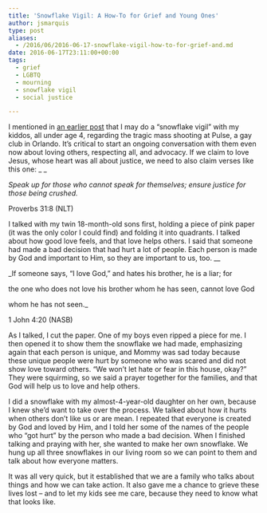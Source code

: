 ```yaml
---
title: 'Snowflake Vigil: A How-To for Grief and Young Ones'
author: jsmarquis
type: post
aliases:
  - /2016/06/2016-06-17-snowflake-vigil-how-to-for-grief-and.md
date: 2016-06-17T23:11:00+00:00
tags:
  - grief
  - LGBTQ
  - mourning
  - snowflake vigil
  - social justice

---
```


I mentioned in <a href="/cottonwoodblessings/2016/06/snowflake-vigil.html" target="_blank">an earlier post</a> that I may do a &#8220;snowflake vigil&#8221; with my kiddos, all under age 4, regarding the tragic mass shooting at Pulse, a gay club in Orlando. It&#8217;s critical to start an ongoing conversation with them even now about loving others, respecting all, and advocacy. If we claim to love Jesus, whose heart was all about justice, we need to also claim verses like this one:  _
_

_Speak up for those who cannot speak for themselves; ensure justice for those being crushed._

Proverbs 31:8 (NLT)

I talked with my twin 18-month-old sons first, holding a piece of pink paper (it was the only color I could find) and folding it into quadrants. I talked about how good love feels, and that love helps others. I said that someone had made a bad decision that had hurt a lot of people. Each person is made by God and important to Him, so they are important to us, too.
__

_If someone says, &#8220;I love God,&#8221; and hates his brother, he is a liar; for

the one who does not love his brother whom he has seen, cannot love God

whom he has not seen._

1 John 4:20 (NASB)

As I talked, I cut the paper. One of my boys even ripped a piece for me. I then opened it to show them the snowflake we had made, emphasizing again that each person is unique, and Mommy was sad today because these unique people were hurt by someone who was scared and did not show love toward others. &#8220;We won&#8217;t let hate or fear in this house, okay?&#8221; They were squirming, so we said a prayer together for the families, and that God will help us to love and help others.

I did a snowflake with my almost-4-year-old daughter on her own, because I knew she&#8217;d want to take over the process. We talked about how it hurts when others don&#8217;t like us or are mean. I repeated that everyone is created by God and loved by Him, and I told her some of the names of the people who &#8220;got hurt&#8221; by the person who made a bad decision. When I finished talking and praying with her, she wanted to make her own snowflake. We hung up all three snowflakes in our living room so we can point to them and talk about how everyone matters.

It was all very quick, but it established that we are a family who talks about things and how we can take action. It also gave me a chance to grieve these lives lost &#8211; and to let my kids see me care, because they need to know what that looks like.
